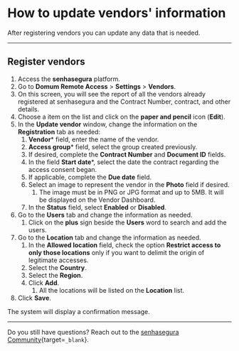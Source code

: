 # How to update vendors' information

After registering vendors you can update any data that is needed.

---
## Register vendors

1. Access the **senhasegura** platform.
2. Go to **Domum Remote Access** > **Settings** > **Vendors**.
3. On this screen, you will see the report of all the vendors already registered at senhasegura and the Contract Number, contract, and other details. 
4. Choose a item on the list and click on the **paper and pencil** icon (**Edit**).
5. In the **Update vendor** window, change the information on the **Registration** tab as needed:
    1. **Vendor*** field, enter the name of the vendor.
    2. **Access group*** field, select the group created previously.
    3. If desired, complete the **Contract Number** and **Document ID** fields.
    4. In the field **Start date***, select the date the contract regarding the access consent began.
    5. If applicable, complete the **Due date** field.
    6. Select an image to represent the vendor in the **Photo** field if desired.
        1. The image must be in PNG or JPG format and up to 5MB. It will be displayed on the Vendor Dashboard.
    7. In the **Status** field, select **Enabled** or **Disabled**.
6. Go to the **Users** tab and change the information as needed.
    1. Click on the **plus** sign beside the **Users** word to search and add the users.
7. Go to the **Location** tab and change the information as needed.
    1. In the **Allowed location** field, check the option **Restrict access to only those locations** only if you want to delimit the origin of legitimate accesses.
    2. Select the **Country**.
    3. Select the **Region**.
    4. Click **Add**.
        1. All the locations will be listed on the **Location** list.
8. Click **Save**.

The system will display a confirmation message.

---
Do you still have questions? Reach out to the [senhasegura Community](https://community.senhasegura.io/){target=`_blank`}.